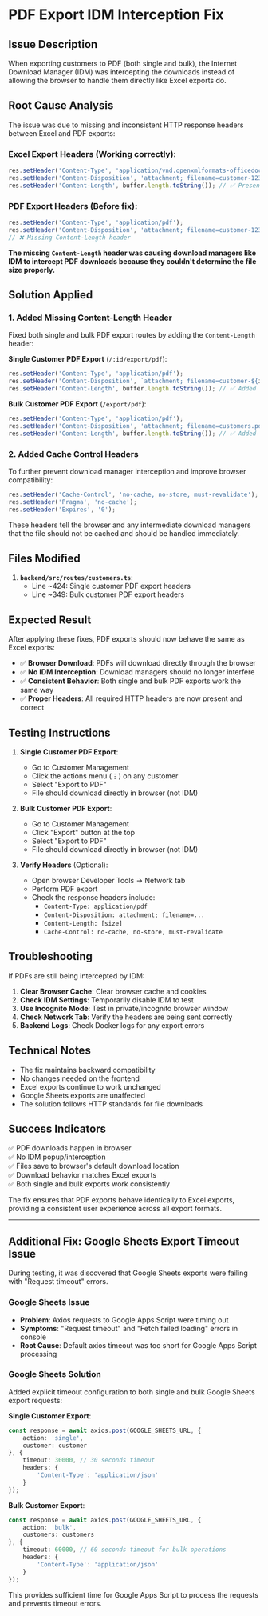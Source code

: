 # PDF Export IDM Interception Fix

## Issue Description
When exporting customers to PDF (both single and bulk), the Internet Download Manager (IDM) was intercepting the downloads instead of allowing the browser to handle them directly like Excel exports do.

## Root Cause Analysis
The issue was due to missing and inconsistent HTTP response headers between Excel and PDF exports:

### Excel Export Headers (Working correctly):
```typescript
res.setHeader('Content-Type', 'application/vnd.openxmlformats-officedocument.spreadsheetml.sheet');
res.setHeader('Content-Disposition', 'attachment; filename=customer-123.xlsx');
res.setHeader('Content-Length', buffer.length.toString()); // ✅ Present
```

### PDF Export Headers (Before fix):
```typescript
res.setHeader('Content-Type', 'application/pdf');
res.setHeader('Content-Disposition', 'attachment; filename=customer-123.pdf');
// ❌ Missing Content-Length header
```

**The missing `Content-Length` header was causing download managers like IDM to intercept PDF downloads because they couldn't determine the file size properly.**

## Solution Applied

### 1. Added Missing Content-Length Header
Fixed both single and bulk PDF export routes by adding the `Content-Length` header:

**Single Customer PDF Export** (`/:id/export/pdf`):
```typescript
res.setHeader('Content-Type', 'application/pdf');
res.setHeader('Content-Disposition', `attachment; filename=customer-${id}.pdf`);
res.setHeader('Content-Length', buffer.length.toString()); // ✅ Added
```

**Bulk Customer PDF Export** (`/export/pdf`):
```typescript
res.setHeader('Content-Type', 'application/pdf');
res.setHeader('Content-Disposition', 'attachment; filename=customers.pdf');
res.setHeader('Content-Length', buffer.length.toString()); // ✅ Added
```

### 2. Added Cache Control Headers
To further prevent download manager interception and improve browser compatibility:

```typescript
res.setHeader('Cache-Control', 'no-cache, no-store, must-revalidate');
res.setHeader('Pragma', 'no-cache');
res.setHeader('Expires', '0');
```

These headers tell the browser and any intermediate download managers that the file should not be cached and should be handled immediately.

## Files Modified

1. **`backend/src/routes/customers.ts`**:
   - Line ~424: Single customer PDF export headers
   - Line ~349: Bulk customer PDF export headers

## Expected Result

After applying these fixes, PDF exports should now behave the same as Excel exports:

- ✅ **Browser Download**: PDFs will download directly through the browser
- ✅ **No IDM Interception**: Download managers should no longer interfere
- ✅ **Consistent Behavior**: Both single and bulk PDF exports work the same way
- ✅ **Proper Headers**: All required HTTP headers are now present and correct

## Testing Instructions

1. **Single Customer PDF Export**:
   - Go to Customer Management
   - Click the actions menu (⋮) on any customer
   - Select "Export to PDF"
   - File should download directly in browser (not IDM)

2. **Bulk Customer PDF Export**:
   - Go to Customer Management
   - Click "Export" button at the top
   - Select "Export to PDF"
   - File should download directly in browser (not IDM)

3. **Verify Headers** (Optional):
   - Open browser Developer Tools → Network tab
   - Perform PDF export
   - Check the response headers include:
     - `Content-Type: application/pdf`
     - `Content-Disposition: attachment; filename=...`
     - `Content-Length: [size]`
     - `Cache-Control: no-cache, no-store, must-revalidate`

## Troubleshooting

If PDFs are still being intercepted by IDM:

1. **Clear Browser Cache**: Clear browser cache and cookies
2. **Check IDM Settings**: Temporarily disable IDM to test
3. **Use Incognito Mode**: Test in private/incognito browser window
4. **Check Network Tab**: Verify the headers are being sent correctly
5. **Backend Logs**: Check Docker logs for any export errors

## Technical Notes

- The fix maintains backward compatibility
- No changes needed on the frontend
- Excel exports continue to work unchanged
- Google Sheets exports are unaffected
- The solution follows HTTP standards for file downloads

## Success Indicators

✅ PDF downloads happen in browser  
✅ No IDM popup/interception  
✅ Files save to browser's default download location  
✅ Download behavior matches Excel exports  
✅ Both single and bulk exports work consistently  

The fix ensures that PDF exports behave identically to Excel exports, providing a consistent user experience across all export formats.

---

## Additional Fix: Google Sheets Export Timeout Issue

During testing, it was discovered that Google Sheets exports were failing with "Request timeout" errors.

### Google Sheets Issue
- **Problem**: Axios requests to Google Apps Script were timing out
- **Symptoms**: "Request timeout" and "Fetch failed loading" errors in console
- **Root Cause**: Default axios timeout was too short for Google Apps Script processing

### Google Sheets Solution
Added explicit timeout configuration to both single and bulk Google Sheets export requests:

**Single Customer Export**:
```typescript
const response = await axios.post(GOOGLE_SHEETS_URL, {
    action: 'single',
    customer: customer
}, {
    timeout: 30000, // 30 seconds timeout
    headers: {
        'Content-Type': 'application/json'
    }
});
```

**Bulk Customer Export**:
```typescript
const response = await axios.post(GOOGLE_SHEETS_URL, {
    action: 'bulk',
    customers: customers
}, {
    timeout: 60000, // 60 seconds timeout for bulk operations
    headers: {
        'Content-Type': 'application/json'
    }
});
```

This provides sufficient time for Google Apps Script to process the requests and prevents timeout errors.
